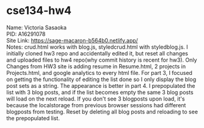 # cse134-hw4
Name: Victoria Sasaoka <br/>
PID: A16291078 <br/>
Site Link: https://sage-macaron-b564b0.netlify.app/ <br/>
Notes: crud.html works with blog.js, styledcrud.html with styledblog.js. I initially cloned hw3 repo and accidentally edited it, but reset all changes and uploaded files to hw4 repo(why commit history is recent for hw3). Only Changes from HW3 site is adding resume in Resume.html, 2 projects in Projects.html, and google analytics to every html file. For part 3, I focused on getting the functionality of editing the list done so I only display the blog post sets as a string. The appearance is better in part 4. I prepopulated the list with 3 blog posts, and if the list becomes empty the same 3 blog posts will load on the next reload. If you don't see 3 blogposts upon load, it's because the localstorage from previous browser sessions had different blogposts from testing. Reset by deleting all blog posts and reloading to see the prepopulated list. 
